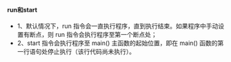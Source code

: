 #### run和start
* 1、默认情况下，run 指令会一直执行程序，直到执行结束。如果程序中手动设置有断点，则 run 指令会执行程序至第一个断点处；
* 2、start 指令会执行程序至 main() 主函数的起始位置，即在 main() 函数的第一行语句处停止执行（该行代码尚未执行）。